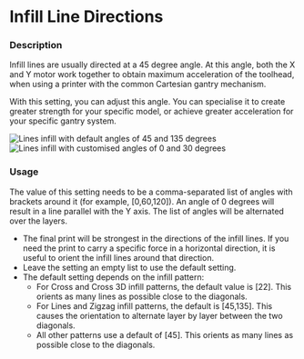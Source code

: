 Infill Line Directions
====
### **Description**
Infill lines are usually directed at a 45 degree angle. At this angle, both the X and Y motor work together to obtain maximum acceleration of the toolhead, when using a printer with the common Cartesian gantry mechanism.

With this setting, you can adjust this angle. You can specialise it to create greater strength for your specific model, or achieve greater acceleration for your specific gantry system.

![Lines infill with default angles of 45 and 135 degrees](../images/infill_angles_45_135.png)
![Lines infill with customised angles of 0 and 30 degrees](../images/infill_angles_0_30.png)

### **Usage**
The value of this setting needs to be a comma-separated list of angles with brackets around it (for example, [0,60,120]). An angle of 0 degrees will result in a line parallel with the Y axis. The list of angles will be alternated over the layers.
* The final print will be strongest in the directions of the infill lines. If you need the print to carry a specific force in a horizontal direction, it is useful to orient the infill lines around that direction.
* Leave the setting an empty list to use the default setting.
* The default setting depends on the infill pattern:
  * For Cross and Cross 3D infill patterns, the default value is [22]. This orients as many lines as possible close to the diagonals.
  * For Lines and Zigzag infill patterns, the default is [45,135]. This causes the orientation to alternate layer by layer between the two diagonals.
  * All other patterns use a default of [45]. This orients as many lines as possible close to the diagonals.
